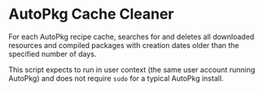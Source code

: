 # AutoPkg Cache Cleaner
For each AutoPkg recipe cache, searches for and deletes all downloaded resources and compiled packages with creation dates older than the specified number of days.

This script expects to run in user context (the same user account running AutoPkg) and does not require `sudo` for a typical AutoPkg install.
